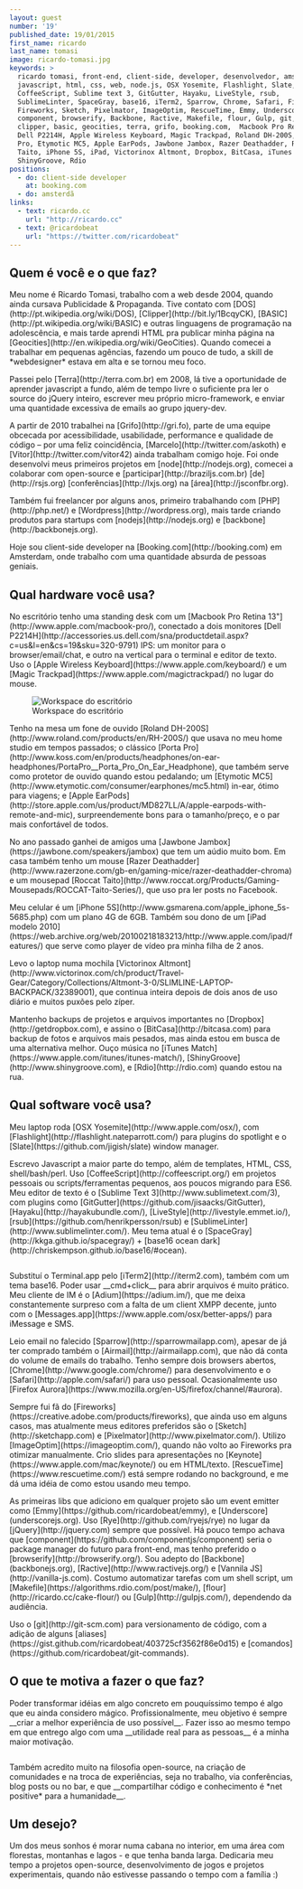 ```yaml
---
layout: guest
number: '19'
published_date: 19/01/2015
first_name: ricardo
last_name: tomasi
image: ricardo-tomasi.jpg
keywords: >
  ricardo tomasi, front-end, client-side, developer, desenvolvedor, amsterda,
  javascript, html, css, web, node.js, OSX Yosemite, Flashlight, Slate,
  CoffeeScript, Sublime text 3, GitGutter, Hayaku, LiveStyle, rsub,
  SublimeLinter, SpaceGray, base16, iTerm2, Sparrow, Chrome, Safari, Firefox,
  Fireworks, Sketch, Pixelmator, ImageOptim, RescueTime, Emmy, Underscore,
  component, browserify, Backbone, Ractive, Makefile, flour, Gulp, git, dos,
  clipper, basic, geocities, terra, grifo, booking.com,  Macbook Pro Retina,
  Dell P2214H, Apple Wireless Keyboard, Magic Trackpad, Roland DH-200S, Porta
  Pro, Etymotic MC5, Apple EarPods, Jawbone Jambox, Razer Deathadder, Roccat
  Taito, iPhone 5S, iPad, Victorinox Altmont, Dropbox, BitCasa, iTunes Match,
  ShinyGroove, Rdio
positions:
  - do: client-side developer
    at: booking.com
  - do: amsterdã
links:
  - text: ricardo.cc
    url: "http://ricardo.cc"
  - text: @ricardobeat
    url: "https://twitter.com/ricardobeat"
---
```


<section class="question">
  <div class="wrapper">
    <div class="question-title-area">
      <h2 class="question-title">Quem é você e o que faz?</h2>
    </div>
    <div class="question-content-area">
      <div class="question-content text">
        <p>
        Meu nome é Ricardo Tomasi, trabalho com a web desde 2004, quando ainda cursava
        Publicidade & Propaganda. Tive contato com [DOS](http://pt.wikipedia.org/wiki/DOS),
        [Clipper](http://bit.ly/1BcqyCK),
        [BASIC](http://pt.wikipedia.org/wiki/BASIC) e outras linguagens
        de programação na adolescência, e mais tarde aprendi HTML pra publicar
        minha página na [Geocities](http://en.wikipedia.org/wiki/GeoCities).
        Quando comecei a trabalhar em pequenas agências, fazendo um pouco de
        tudo, a skill de *webdesigner* estava em alta e se tornou meu
        foco.
        </p>
        <p>
        Passei pelo [Terra](http://terra.com.br) em 2008,
        lá tive a oportunidade
        de aprender javascript a fundo, além de tempo livre o suficiente pra ler
        o source do jQuery inteiro, escrever meu próprio micro-framework, e
        enviar uma quantidade excessiva de emails ao grupo jquery-dev.
        </p>
        <p>
        A partir de 2010 trabalhei na [Grifo](http://gri.fo), parte de uma 
        equipe obcecada por acessibilidade, usabilidade,
        performance e qualidade de código – por uma feliz coincidência,
        [Marcelo](http://twitter.com/askoth) e
        [Vitor](http://twitter.com/vitor42) ainda trabalham comigo hoje.
        Foi onde desenvolvi meus primeiros projetos em 
        [node](http://nodejs.org), comecei a colaborar com open-source e
        [participar](http://braziljs.com.br) [de](http://rsjs.org)
        [conferências](http://lxjs.org) na [área](http://jsconfbr.org).
        </p>
        <p>
        Também fui freelancer por alguns anos, primeiro trabalhando com
        [PHP](http://php.net/) e [Wordpress](http://wordpress.org), mais tarde
        criando produtos para startups com
        [nodejs](http://nodejs.org) e [backbone](http://backbonejs.org).
        </p>
        <p>
        Hoje sou client-side developer na
        [Booking.com](http://booking.com) em Amsterdam, onde trabalho com uma
        quantidade absurda de pessoas geniais.
        </p>
      </div>
    </div>
  </div>
</section>

<section class="question">
  <div class="wrapper">
    <div class="question-title-area">
      <h2 class="question-title">Qual hardware você usa?</h2>
    </div>
    <div class="question-content-area">
      <div class="question-content text">
        <p>
        No escritório tenho uma standing desk com um 
        [Macbook Pro Retina 13"](http://www.apple.com/macbook-pro/), conectado a
        dois monitores 
        [Dell P2214H](http://accessories.us.dell.com/sna/productdetail.aspx?c=us&l=en&cs=19&sku=320-9791)
        IPS: um monitor para o browser/email/chat, e outro na vertical para o terminal e
        editor de texto. Uso o
        [Apple Wireless Keyboard](https://www.apple.com/keyboard/) e um 
        [Magic Trackpad](https://www.apple.com/magictrackpad/) no lugar do mouse.
        </p>
        <figure class="image-fit">
          <img
            src="/images/content/ricardo-tomasi-workspace.jpg"
            alt="Workspace do escritório"
          />
          <figcaption class="caption-bottom">
            Workspace do escritório
          </figcaption>
        </figure>
        <p>
        Tenho na mesa um fone de ouvido
        [Roland DH-200S](http://www.roland.com/products/en/RH-200S/) que usava
        no meu home studio em tempos passados; o clássico
        [Porta Pro](http://www.koss.com/en/products/headphones/on-ear-headphones/PortaPro__Porta_Pro_On_Ear_Headphone),
        que também serve como protetor de ouvido quando estou pedalando; um
        [Etymotic MC5](http://www.etymotic.com/consumer/earphones/mc5.html)
        in-ear, ótimo para viagens; e
        [Apple EarPods](http://store.apple.com/us/product/MD827LL/A/apple-earpods-with-remote-and-mic),
        surpreendemente bons para o tamanho/preço, e o par mais confortável de
        todos.
        </p>
        <p>
        No ano passado ganhei de amigos uma
        [Jawbone Jambox](https://jawbone.com/speakers/jambox) que tem um aúdio muito bom.
        Em casa também tenho um mouse 
        [Razer Deathadder](http://www.razerzone.com/gb-en/gaming-mice/razer-deathadder-chroma)
        e um mousepad
        [Roccat Taito](http://www.roccat.org/Products/Gaming-Mousepads/ROCCAT-Taito-Series/),
        que uso pra ler posts no Facebook.
        </p>
        <p>
        Meu celular é um [iPhone 5S](http://www.gsmarena.com/apple_iphone_5s-5685.php) com um plano 4G de 6GB.
        Também sou dono de um
        [iPad modelo 2010](https://web.archive.org/web/20100218183213/http://www.apple.com/ipad/features/) 
        que serve como player de vídeo pra minha filha de 2 anos.
        </p>
        <p>
        Levo o laptop numa mochila
        [Victorinox Altmont](http://www.victorinox.com/ch/product/Travel-Gear/Category/Collections/Altmont-3-0/SLIMLINE-LAPTOP-BACKPACK/32389001),
        que continua inteira depois de dois anos de uso diário e muitos puxões 
        pelo zíper.
        </p>
        <p>
        Mantenho backups de projetos e arquivos importantes no
        [Dropbox](http://getdropbox.com), e assino o
        [BitCasa](http://bitcasa.com) para backup de fotos e arquivos mais
        pesados, mas ainda estou em busca de uma alternativa melhor. Ouço música no
        [iTunes Match](https://www.apple.com/itunes/itunes-match/),
        [ShinyGroove](http://www.shinygroove.com), e [Rdio](http://rdio.com) 
        quando estou na rua.
        </p>
      </div>
    </div>
  </div>
</section>

<section class="question">
  <div class="wrapper">
    <div class="question-title-area">
      <h2 class="question-title">Qual software você usa?</h2>
    </div>
    <div class="question-content-area">
      <div class="question-content text">
        <p>
        Meu laptop roda [OSX Yosemite](http://www.apple.com/osx/), com
        [Flashlight](http://flashlight.nateparrott.com/) para plugins do
        spotlight e o [Slate](https://github.com/jigish/slate) window manager.
        </p>
        <p>
        Escrevo Javascript a maior parte do tempo, além de templates, HTML, CSS,
        shell/bash/perl. Uso [CoffeeScript](http://coffeescript.org/) em projetos pessoais ou
        scripts/ferramentas pequenos, aos poucos migrando para ES6. Meu editor de texto é o
        [Sublime Text 3](http://www.sublimetext.com/3), com plugins como
        [GitGutter](https://github.com/jisaacks/GitGutter),
        [Hayaku](http://hayakubundle.com/),
        [LiveStyle](http://livestyle.emmet.io/),
        [rsub](https://github.com/henrikpersson/rsub) e
        [SublimeLinter](http://www.sublimelinter.com/). Meu tema atual é o
        [SpaceGray](http://kkga.github.io/spacegray/) + 
        [base16 ocean dark](http://chriskempson.github.io/base16/#ocean).
        </p>
        <figure class="image-fit">
          <img
            src="/images/content/ricardo-tomasi-terminal.png"
            alt=""
          />
        </figure>
        <p>
        Substituí o Terminal.app pelo [iTerm2](http://iterm2.com), também com um tema base16. Poder usar
        __cmd+click__ para abrir arquivos é muito prático. Meu cliente de
        IM é o [Adium](https://adium.im/), que me deixa
        constantemente surpreso com a falta de um client XMPP decente, junto com o
        [Messages.app](https://www.apple.com/osx/better-apps/) para iMessage e SMS.
        </p>
        <p>
        Leio email no falecido [Sparrow](http://sparrowmailapp.com), apesar de já ter
        comprado também o [Airmail](http://airmailapp.com), que não dá conta do volume de emails
        do trabalho. Tenho sempre dois browsers abertos,
        [Chrome](http://www.google.com/chrome/) para desenvolvimento e o
        [Safari](http://apple.com/safari/) para uso pessoal. Ocasionalmente uso
        [Firefox Aurora](https://www.mozilla.org/en-US/firefox/channel/#aurora).
        </p>
        <p>
        Sempre fui fã do
        [Fireworks](https://creative.adobe.com/products/fireworks), que ainda
        uso em alguns casos, mas atualmente meus editores preferidos são o
        [Sketch](http://sketchapp.com) e
        [Pixelmator](http://www.pixelmator.com/). Utilizo 
        [ImageOptim](https://imageoptim.com/), quando não
        volto ao Fireworks pra otimizar manualmente. Crio slides para apresentações no
        [Keynote](https://www.apple.com/mac/keynote/) ou em HTML/texto. 
        [RescueTime](https://www.rescuetime.com/) está sempre rodando no
        background, e me dá uma idéia de como estou usando meu tempo.
        </p>
        <p>
        As primeiras libs que adiciono em qualquer projeto são um event emitter
        como [Emmy](https://github.com/ricardobeat/emmy), e
        [Underscore](underscorejs.org). Uso [Rye](http://github.com/ryejs/rye)
        no lugar da [jQuery](http://jquery.com) sempre que possível. Há pouco tempo achava que
        [component](https://github.com/componentjs/component) seria o package
        manager do futuro para front-end, mas tenho preferido o
        [browserify](http://browserify.org/). Sou adepto do
        [Backbone](backbonejs.org), [Ractive](http://www.ractivejs.org/) e 
        [Vannila JS](http://vanilla-js.com).
        Costumo automatizar tarefas com um shell script, um
        [Makefile](https://algorithms.rdio.com/post/make/),
        [flour](http://ricardo.cc/cake-flour/) ou [Gulp](http://gulpjs.com/), 
        dependendo da audiência.
        </p>
        <p>
        Uso o [git](http://git-scm.com) para versionamento de código, com a adição de
        alguns
        [aliases](https://gist.github.com/ricardobeat/403725cf3562f86e0d15) e
        [comandos](https://github.com/ricardobeat/git-commands).
        </p>
      </div>
    </div>
  </div>
</section>

<section class="question">
  <div class="wrapper">
    <div class="question-title-area">
      <h2 class="question-title">O que te motiva a fazer o que faz?</h2>
    </div>
    <div class="question-content-area">
      <div class="question-content text">
        <p>
        Poder transformar idéias em algo concreto em pouquíssimo tempo é
        algo que eu ainda considero mágico. Profissionalmente, meu objetivo é sempre
        __criar a melhor experiência de uso possível__. Fazer isso ao mesmo tempo
        em que entrego algo com uma __utilidade real para as pessoas__ é a minha
        maior motivação.
        </p>
        <figure class="image-fit">
          <img
            src="/images/content/ricardo-tomasi-janela.jpg"
            alt=""
          />
        </figure>
        <p>
        Também acredito muito na filosofia open-source, na criação de
        comunidades e na  troca de experiências, seja no trabalho, via
        conferências, blog posts ou no bar, e que __compartilhar código e
        conhecimento é *net positive* para a humanidade__.
        </p>
      </div>
    </div>
  </div>
</section>

<section class="question">
  <div class="wrapper">
    <div class="question-title-area">
      <h2 class="question-title">Um desejo?</h2>
    </div>
    <div class="question-content-area">
      <div class="question-content text">
        <p>
        Um dos meus sonhos é morar numa cabana no interior, em uma área com
        florestas, montanhas e lagos - e que tenha banda larga. Dedicaria
        meu tempo a projetos open-source, desenvolvimento de jogos e projetos
        experimentais, quando não estivesse passando o tempo com a família :)
        </p>
      </div>
    </div>
  </div>
</section>
